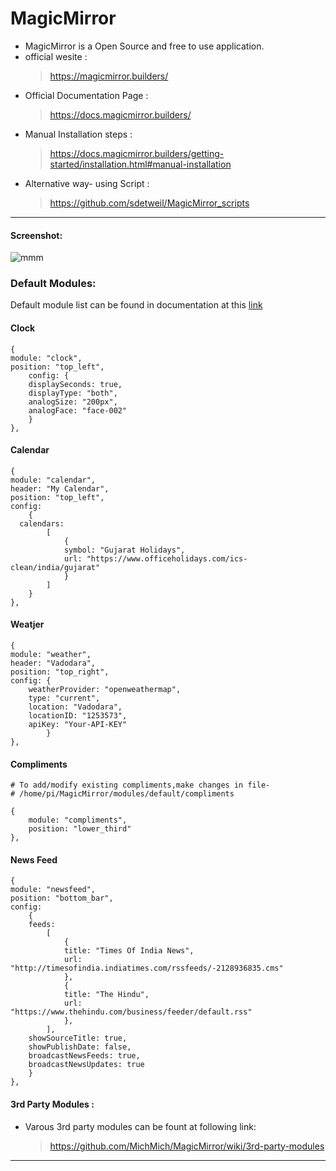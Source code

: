 # MagicMirror

* MagicMirror is a Open Source and free to use application. 
* official wesite : 
    > https://magicmirror.builders/
* Official Documentation Page :
    > https://docs.magicmirror.builders/
* Manual Installation steps :
    > https://docs.magicmirror.builders/getting-started/installation.html#manual-installation
* Alternative way- using Script :
    > https://github.com/sdetweil/MagicMirror_scripts

---
#### Screenshot: 

![mmm](![default_modules](https://user-images.githubusercontent.com/31618460/141990276-cf6e8806-655c-49cc-bd6d-56bf4ed646b5.png)
)
### Default Modules:
Default module list can be found in documentation at this [link](https://docs.magicmirror.builders/modules/introduction.html)

#### **Clock**
```config
{
module: "clock",
position: "top_left",
    config: {
    displaySeconds: true,
    displayType: "both",
    analogSize: "200px",
    analogFace: "face-002"   
    }
},
```

#### **Calendar**
```config
{
module: "calendar",
header: "My Calendar",
position: "top_left",
config: 
    {
  calendars:
        [
            {
            symbol: "Gujarat Holidays",
            url: "https://www.officeholidays.com/ics-clean/india/gujarat"
            }
        ]
    }
},

```

#### **Weatjer**
```config
{
module: "weather",
header: "Vadodara",
position: "top_right",
config: {
    weatherProvider: "openweathermap",
    type: "current",
    location: "Vadodara",
    locationID: "1253573", 
    apiKey: "Your-API-KEY"
		}
},
```

#### **Compliments**
```config
# To add/modify existing compliments,make changes in file-
# /home/pi/MagicMirror/modules/default/compliments 

{
    module: "compliments",
    position: "lower_third"
},

```

#### **News Feed**
```config
{
module: "newsfeed",
position: "bottom_bar",
config: 
    {
    feeds: 
        [
            {
            title: "Times Of India News",
            url: "http://timesofindia.indiatimes.com/rssfeeds/-2128936835.cms"
            },
            {
            title: "The Hindu",
            url: "https://www.thehindu.com/business/feeder/default.rss"
            },
        ],
    showSourceTitle: true,
    showPublishDate: false,
    broadcastNewsFeeds: true,
    broadcastNewsUpdates: true
    }
},

```

#### 3rd Party Modules :
* Varous 3rd party modules can be fount at following link:
    > https://github.com/MichMich/MagicMirror/wiki/3rd-party-modules

---

